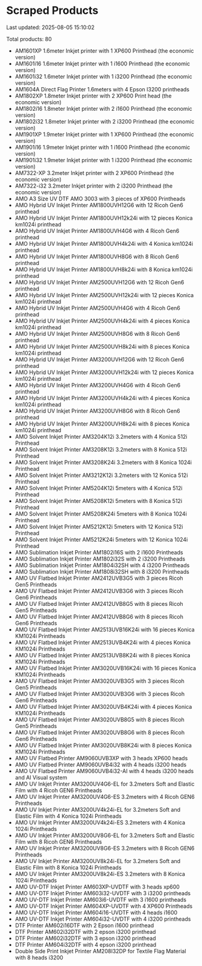 # Scraped Products

Last updated: 2025-08-05 15:10:02

Total products: 80

- AM1601XP 1.6meter Inkjet printer with 1 XP600 Printhead (the economic version)
- AM1601i16 1.6meter Inkjet printer with 1 i1600 Printhead (the economic version)
- AM1601i32 1.6meter Inkjet printer with 1 i3200 Printhead (the economic version)
- AM1604A Direct Flag Printer 1.6meters with 4 Epson I3200 printheads
- AM1802XP 1.8meter Inkjet printer with 2 XP600 Print head (the economic version)
- AM1802i16 1.8meter Inkjet printer with 2 i1600 Printhead (the economic version)
- AM1802i32 1.8meter Inkjet printer with 2 i3200 Printhead (the economic version)
- AM1901XP 1.9meter Inkjet printer with 1 XP600 Printhead (the economic version)
- AM1901i16 1.9meter Inkjet printer with 1 i1600 Printhead (the economic version)
- AM1901i32 1.9meter Inkjet printer with 1 i3200 Printhead (the economic version)
- AM7322-XP 3.2meter Inkjet printer with 2 XP600 Printhead (the economic version)
- AM7322-i32 3.2meter Inkjet printer with 2 i3200 Printhead (the economic version)
- AMO A3 Size UV DTF AMO 3003 with 3 pieces of XP600 Printheads
- AMO Hybrid UV Inkjet Printer AM1800UVH12G6 with 12 Ricoh Gen6 printhead
- AMO Hybrid UV Inkjet Printer AM1800UVH12k24i  with 12 pieces Konica km1024i printhead
- AMO Hybrid UV Inkjet Printer AM1800UVH4G6 with 4 Ricoh Gen6 printhead
- AMO Hybrid UV Inkjet Printer AM1800UVH4k24i with 4 Konica km1024i printhead
- AMO Hybrid UV Inkjet Printer AM1800UVH8G6 with 8 Ricoh Gen6 printhead
- AMO Hybrid UV Inkjet Printer AM1800UVH8k24i  with 8 Konica km1024i printhead
- AMO Hybrid UV Inkjet Printer AM2500UVH12G6 with 12 Ricoh Gen6 printhead
- AMO Hybrid UV Inkjet Printer AM2500UVH12k24i with 12 pieces Konica km1024i printhead
- AMO Hybrid UV Inkjet Printer AM2500UVH4G6 with 4 Ricoh Gen6 printhead
- AMO Hybrid UV Inkjet Printer AM2500UVH4k24i with 4 pieces Konica km1024i printhead
- AMO Hybrid UV Inkjet Printer AM2500UVH8G6 with 8 Ricoh Gen6 printhead
- AMO Hybrid UV Inkjet Printer AM2500UVH8k24i with 8 pieces Konica km1024i printhead
- AMO Hybrid UV Inkjet Printer AM3200UVH12G6 with 12 Ricoh Gen6 printhead
- AMO Hybrid UV Inkjet Printer AM3200UVH12k24i with 12 pieces Konica km1024i printhead
- AMO Hybrid UV Inkjet Printer AM3200UVH4G6 with 4 Ricoh Gen6 printhead
- AMO Hybrid UV Inkjet Printer AM3200UVH4k24i with 4 pieces Konica km1024i printhead
- AMO Hybrid UV Inkjet Printer AM3200UVH8G6 with 8 Ricoh Gen6 printhead
- AMO Hybrid UV Inkjet Printer AM3200UVH8k24i with 8 pieces Konica km1024i printhead
- AMO Solvent Inkjet Printer AM3204K12i 3.2meters with 4 Konica 512i Printhead
- AMO Solvent Inkjet Printer AM3208K12i 3.2meters with 8 Konica 512i Printhead
- AMO Solvent Inkjet Printer AM3208K24i 3.2meters with 8 Konica 1024i Printhead
- AMO Solvent Inkjet Printer AM3212K12i 3.2meters with 12 Konica 512i Printhead
- AMO Solvent Inkjet Printer AM5204K12i  5meters with 4 Konica 512i Printhead
- AMO Solvent Inkjet Printer AM5208K12i  5meters with 8 Konica 512i Printhead
- AMO Solvent Inkjet Printer AM5208K24i  5meters with 8 Konica 1024i Printhead
- AMO Solvent Inkjet Printer AM5212K12i 5meters with 12 Konica 512i Printhead
- AMO Solvent Inkjet Printer AM5212K24i  5meters with 12 Konica 1024i Printhead
- AMO Sublimation Inkjet Printer AM1802i16S with 2 i1600 Printheads
- AMO Sublimation Inkjet Printer AM1802i32S with 2 i3200 Printheads
- AMO Sublimation Inkjet Printer AM1804i32SH with 4 i3200 Printheads
- AMO Sublimation Inkjet Printer AM1808i32SH with 8 i3200 Printheads
- AMO UV Flatbed Inkjet Printer AM2412UVB3G5 with 3 pieces Ricoh Gen5 Printheads
- AMO UV Flatbed Inkjet Printer AM2412UVB3G6 with 3 pieces Ricoh Gen6 Printheads
- AMO UV Flatbed Inkjet Printer AM2412UVB8G5 with 8 pieces Ricoh Gen5 Printheads
- AMO UV Flatbed Inkjet Printer AM2412UVB8G6 with 8 pieces Ricoh Gen6 Printheads
- AMO UV Flatbed Inkjet Printer AM2513UVB16K24i with 16 pieces  Konica KM1024i Printheads
- AMO UV Flatbed Inkjet Printer AM2513UVB4K24i with 4 pieces Konica KM1024i Printheads
- AMO UV Flatbed Inkjet Printer AM2513UVB8K24i with 8 pieces  Konica KM1024i Printheads
- AMO UV Flatbed Inkjet Printer AM3020UVB16K24i with 16 pieces  Konica KM1024i Printheads
- AMO UV Flatbed Inkjet Printer AM3020UVB3G5 with 3 pieces Ricoh Gen5 Printheads
- AMO UV Flatbed Inkjet Printer AM3020UVB3G6 with 3 pieces Ricoh Gen6 Printheads
- AMO UV Flatbed Inkjet Printer AM3020UVB4K24i with 4 pieces  Konica KM1024i Printheads
- AMO UV Flatbed Inkjet Printer AM3020UVB8G5 with 8 pieces Ricoh Gen5 Printheads
- AMO UV Flatbed Inkjet Printer AM3020UVB8G6 with 8 pieces Ricoh Gen6 Printheads
- AMO UV Flatbed Inkjet Printer AM3020UVB8K24i with 8 pieces  Konica KM1024i Printheads
- AMO UV Flatbed Printer AM9060UVB3XP with 3 heads XP600 heads
- AMO UV Flatbed Printer AM9060UVB4i32 with 4 heads i3200 heads
- AMO UV Flatbed Printer AM9060UVB4i32-AI with 4 heads i3200 heads and AI Visual system
- AMO UV Inkjet Printer AM3200UV4G6-EL for 3.2meters Soft and Elastic Film with 4 Ricoh GEN6 Printheads
- AMO UV Inkjet Printer AM3200UV4G6-ES 3.2meters with 4 Ricoh GEN6 Printheads
- AMO UV Inkjet Printer AM3200UV4k24i-EL for 3.2meters Soft and Elastic Film with 4 Konica 1024i Printheads
- AMO UV Inkjet Printer AM3200UV4k24i-ES 3.2meters with 4 Konica 1024i Printheads
- AMO UV Inkjet Printer AM3200UV8G6-EL for 3.2meters Soft and Elastic Film with 8 Ricoh GEN6 Printheads
- AMO UV Inkjet Printer AM3200UV8G6-ES 3.2meters with 8 Ricoh GEN6 Printheads
- AMO UV Inkjet Printer AM3200UV8k24i-EL for 3.2meters Soft and Elastic Film with 8 Konica 1024i Printheads
- AMO UV Inkjet Printer AM3200UV8k24i-ES 3.2meters with 8 Konica 1024i Printheads
- AMO UV-DTF Inkjet Printer AM603XP-UVDTF with 3 heads xp600
- AMO UV-DTF Inkjet Printer AM603i32-UVDTF with 3 i3200 printheads
- AMO UV-DTF Inkjet Printer AM603i6-UVDTF with 3 i1600 printheads
- AMO UV-DTF Inkjet Printer AM604XP-UVDTF with 4 XP600 Printheads
- AMO UV-DTF Inkjet Printer AM604i16-UVDTF with 4 heads i1600
- AMO UV-DTF Inkjet Printer AM604i32-UVDTF with 4 i3200 printheads
- DTF Printer AM602i16DTF with 2 Epson i1600 printhead
- DTF Printer AM602i32DTF with 2 epson i3200 printhead
- DTF Printer AM602i32DTF with 3 epson i3200 printhead
- DTF Printer AM604i32DTF with 4 epson i3200 printhead
- Double Side Print Inkjet Printer AM208I32DP for Textile Flag Material with 8 heads i3200

